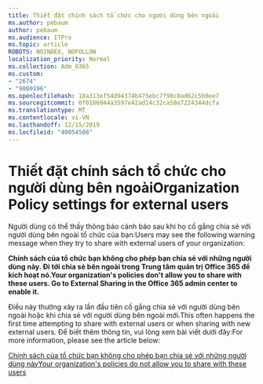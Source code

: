 ```yaml
---
title: Thiết đặt chính sách tổ chức cho người dùng bên ngoài
ms.author: pebaum
author: pebaum
ms.audience: ITPro
ms.topic: article
ROBOTS: NOINDEX, NOFOLLOW
localization_priority: Normal
ms.collection: Adm_O365
ms.custom:
- "2674"
- "9000196"
ms.openlocfilehash: 18a313ef54d94374b475ebc7f98c8ad62c5b0ee7
ms.sourcegitcommit: 0f0186044a3597e42ad14c32ca58e7224344dcfa
ms.translationtype: MT
ms.contentlocale: vi-VN
ms.lasthandoff: 12/15/2019
ms.locfileid: "40054508"
---
```

# <a name="organization-policy-settings-for-external-users"></a><span data-ttu-id="a3fde-102">Thiết đặt chính sách tổ chức cho người dùng bên ngoài</span><span class="sxs-lookup"><span data-stu-id="a3fde-102">Organization Policy settings for external users</span></span>

<span data-ttu-id="a3fde-103">Người dùng có thể thấy thông báo cảnh báo sau khi họ cố gắng chia sẻ với người dùng bên ngoài tổ chức của bạn:</span><span class="sxs-lookup"><span data-stu-id="a3fde-103">Users may see the following warning message when they try to share with external users of your organization:</span></span> 

   <span data-ttu-id="a3fde-104">**Chính sách của tổ chức bạn không cho phép bạn chia sẻ với những người dùng này. Đi tới chia sẻ bên ngoài trong Trung tâm quản trị Office 365 để kích hoạt nó.**</span><span class="sxs-lookup"><span data-stu-id="a3fde-104">**Your organization's policies don't allow you to share with these users. Go to External Sharing in the Office 365 admin center to enable it.**</span></span> 

<span data-ttu-id="a3fde-105">Điều này thường xảy ra lần đầu tiên cố gắng chia sẻ với người dùng bên ngoài hoặc khi chia sẻ với người dùng bên ngoài mới.</span><span class="sxs-lookup"><span data-stu-id="a3fde-105">This often happens the first time attempting to share with external users or when sharing with new external users.</span></span> <span data-ttu-id="a3fde-106">Để biết thêm thông tin, vui lòng xem bài viết dưới đây:</span><span class="sxs-lookup"><span data-stu-id="a3fde-106">For more information, please see the article below:</span></span>

[<span data-ttu-id="a3fde-107">Chính sách của tổ chức bạn không cho phép bạn chia sẻ với những người dùng này</span><span class="sxs-lookup"><span data-stu-id="a3fde-107">Your organization's policies do not allow you to share with these users</span></span>](https://docs.microsoft.com/sharepoint/support/administration/organization-policies-do-not-allow-you-to-share-with-users-error)






